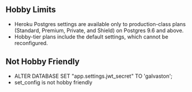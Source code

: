 ## Hobby Limits
* Heroku Postgres settings are available only to production-class plans (Standard, Premium, Private, and Shield) on Postgres 9.6 and above. 
* Hobby-tier plans include the default settings, which cannot be reconfigured.

## Not Hobby Friendly
* ALTER DATABASE <database naem> SET "app.settings.jwt_secret" TO 'galvaston';
* set_config is not hobby friendly
